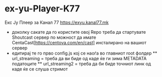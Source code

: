 # ex-yu-Player-K77
Екс Ју Плеер за Канал 77
https://exyu.kanal77.mk 


* доколку сакате да го користите овој Repo треба да стартувате Shoutcast сервер по можност да имате CentaCast[https://centova.com/en/cast] инсталирано на вашиот сервер
* едитирај те го прво config.js кој се наоѓа во главниот root фолдер
** url_streaming = треба да ви биде од каде ќе ги зима METADATA податоците 
** url_streaming2 = треба да би биде точниот линк од каде ќе се слуша стримот
